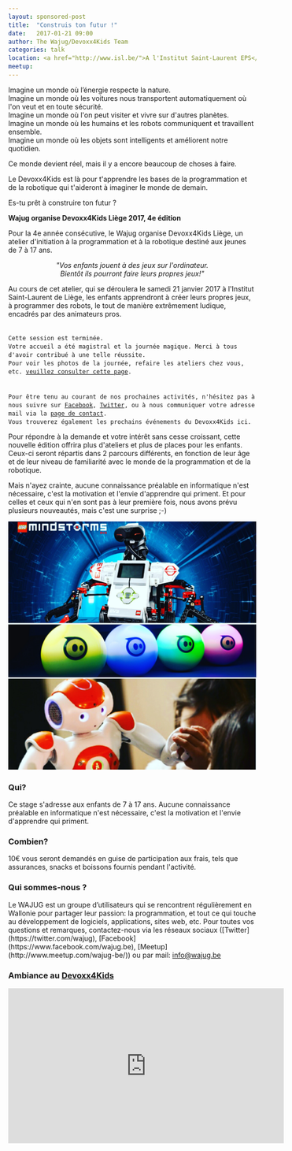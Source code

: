 ```yaml
---
layout: sponsored-post
title:  "Construis ton futur !"
date:   2017-01-21 09:00
author: The Wajug/Devoxx4Kids Team
categories: talk
location: <a href="http://www.isl.be/">A l'Institut Saint-Laurent EPS</a><br/>Rue Saint-Laurent, 33<br/>4000 Liège<br/><br/><a href="http://www.isl.be/contact/">Plan d'accès</a><br/>Possibilités de parking sur la droite en descendant la rue Saint-Laurent, juste après Saint-Laurent.
meetup: 
---
```

Imagine un monde où l’énergie respecte la nature.<br/>
Imagine un monde où les voitures nous transportent automatiquement où l'on veut et en toute sécurité.<br/>
Imagine un monde où l'on peut visiter et vivre sur d'autres planètes.<br/>
Imagine un monde où les humains et les robots communiquent et travaillent ensemble.<br/>
Imagine un monde où les objets sont intelligents et améliorent notre quotidien.

Ce monde devient réel, mais il y a encore beaucoup de choses à faire.

Le Devoxx4Kids est là pour t'apprendre les bases de la programmation et de la robotique qui t'aideront à imaginer le monde de demain.

Es-tu prêt à construire ton futur ?

**Wajug organise Devoxx4Kids Liège 2017, 4e édition**

Pour la 4e année consécutive, le Wajug organise Devoxx4Kids Liège, un atelier d'initiation à la programmation et à la robotique destiné aux jeunes de 7 à 17 ans.

_<center>"Vos enfants jouent à des jeux sur l'ordinateur.<br/> 
Bientôt ils pourront faire leurs propres jeux!"</center>_

Au cours de cet atelier, qui se déroulera le samedi 21 janvier 2017 à l'Institut Saint-Laurent de Liège, les enfants apprendront à créer leurs propres jeux, à programmer des robots, le tout de manière extrêmement ludique, encadrés par des animateurs pros.

<code>
Cette session est terminée. 
Votre accueil a été magistral et la journée magique. Merci à tous d'avoir contribué à une telle réussite.
Pour voir les photos de la journée, refaire les ateliers chez vous, etc. <a href="/talk/2017/d4k-follow-up">veuillez consulter cette page</a>.
<br/> 
Pour être tenu au courant de nos prochaines activités, n'hésitez pas à nous suivre sur <a href="https://www.facebook.com/wajug.be">Facebook</a>, <a href="https://twitter.com/wajug">Twitter</a>, ou à nous communiquer votre adresse mail via la <a href="/contact">page de contact</a>. 
Vous trouverez également les prochains événements du Devoxx4Kids <a hre="http://www.devoxx4kids.org/events/">ici</a>.
</code>
 
Pour répondre à la demande et votre intérêt sans cesse croissant, cette nouvelle édition offrira plus d'ateliers et plus de places pour les enfants. Ceux-ci seront répartis dans 2 parcours différents, en fonction de leur âge et de leur niveau de familiarité avec le monde de la programmation et de la robotique.
 
Mais n'ayez crainte, aucune connaissance préalable en informatique n'est nécessaire, c'est la motivation et l'envie d'apprendre qui priment. Et pour celles et ceux qui n'en sont pas à leur première fois, nous avons prévu plusieurs nouveautés, mais c'est une surprise ;-)

![Devoxx4Kids Image](/img/contents/d4k-2017.jpg)

<h3>Qui?</h3>
Ce stage s'adresse aux enfants de 7 à 17 ans.
Aucune connaissance préalable en informatique n'est nécessaire, c'est la motivation et l'envie d'apprendre qui priment.

<h3>Combien?</h3>
10€ vous seront demandés en guise de participation aux frais, tels que assurances, snacks et boissons fournis pendant l'activité.

<h3>Qui sommes-nous ?</h3>
Le WAJUG est un groupe d’utilisateurs qui se rencontrent régulièrement en Wallonie pour partager leur passion: la programmation, et tout ce qui touche au développement de logiciels, applications, sites web, etc. Pour toutes vos questions et remarques, contactez-nous via les réseaux sociaux ([Twitter](https://twitter.com/wajug), [Facebook](https://www.facebook.com/wajug.be), [Meetup](http://www.meetup.com/wajug-be/)) ou par mail: <a href="mailto:info@wajug.be">info@wajug.be</a>

<h3>Ambiance au <a href="http://www.devoxx4kids.org/">Devoxx4Kids</a></h3>

<iframe width="560" height="315" src="https://www.youtube.com/embed/s-4QdJCQVCA" frameborder="0" allowfullscreen></iframe>

